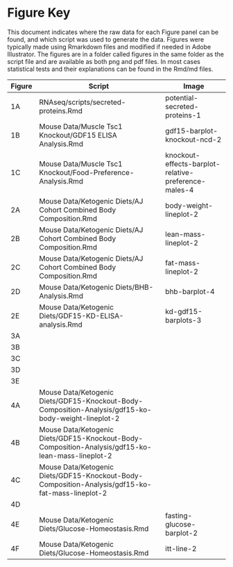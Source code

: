 Figure Key
============

This document indicates where the raw data for each Figure panel can be found, and which script was used to generate the data.  Figures were typically made using Rmarkdown files and modified if needed in Adobe Illustrator. The figures are in a folder called figures in the same folder as the script file and are available as both png and pdf files.  In most cases statistical tests and their explanations can be found in the Rmd/md files.

| Figure | Script | Image |
|--------|--------|-------|
|   1A     |    RNAseq/scripts/secreted-proteins.Rmd   |  potential-secreted-proteins-1   |
|   1B     |    Mouse Data/Muscle Tsc1 Knockout/GDF15 ELISA Analysis.Rmd   | gdf15-barplot-knockout-ncd-2    |
|   1C     |    Mouse Data/Muscle Tsc1 Knockout/Food-Preference-Analysis.Rmd   |   knockout-effects-barplot-relative-preference-males-4  |
|   2A     |    Mouse Data/Ketogenic Diets/AJ Cohort Combined Body Composition.Rmd   | body-weight-lineplot-2    |
|   2B     |    Mouse Data/Ketogenic Diets/AJ Cohort Combined Body Composition.Rmd   | lean-mass-lineplot-2    |
|   2C     |    Mouse Data/Ketogenic Diets/AJ Cohort Combined Body Composition.Rmd   | fat-mass-lineplot-2    |
|   2D     |    Mouse Data/Ketogenic Diets/BHB-Analysis.Rmd    |   bhb-barplot-4  | 
|   2E     |    Mouse Data/Ketogenic Diets/GDF15-KD-ELISA-analysis.Rmd | kd-gdf15-barplots-3 |
|   3A     |       |     |
|   3B     |       |     |
|   3C     |       |     |
|   3D     |       |     |
|   3E     |       |     |
|   4A     |     Mouse Data/Ketogenic Diets/GDF15-Knockout-Body-Composition-Analysis/gdf15-ko-body-weight-lineplot-2  |     |
|   4B     |     Mouse Data/Ketogenic Diets/GDF15-Knockout-Body-Composition-Analysis/gdf15-ko-lean-mass-lineplot-2  |     |
|   4C     |     Mouse Data/Ketogenic Diets/GDF15-Knockout-Body-Composition-Analysis/gdf15-ko-fat-mass-lineplot-2  |     |
|   4D     |       |     |
|   4E     |     Mouse Data/Ketogenic Diets/Glucose-Homeostasis.Rmd    |  fasting-glucose-barplot-2  |
|   4F     |     Mouse Data/Ketogenic Diets/Glucose-Homeostasis.Rmd    |  itt-line-2 |
